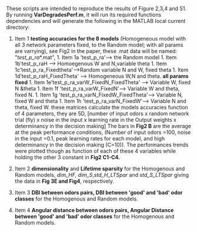 These scripts are intended to reproduce the results of Figure 2,3,4 and S1. 
By running **VarDegradesPerf.m**, it will run its required functions dependencies and will generate the following in the MATLAB local current directory:

1. Item 1 **testing accuracies for the 8 models** (Homogeneous model with all 3 network parameters fixed, to the Random model; with all params are varrying), see Fig2 in the paper, these .mat data will be named: "*test_p_ra**.mat", 
                                          1. Item 1a 'test_p_ra'--> the Random model
                                          1. Item 1b'test_p_raH --> Homoegenous W and N,variable theta
                                          1. Item 1c'test_p_ra_Fixedtheta'-->Random variable N and W, fixed theta
                                          1. Item 1d'test_p_raH_FixedTheta' --> Homogeneous W,N and theta. **all params fixed**
                                          1. Item 1e'test_p_ra_varW_FixedN_FixedTheta' --> Variable W, fixed N &theta
                                          1. Item 1f 'test_p_ra_varW_FixedN'--> Variable W and theta, fixed N. 
                                          1. Item 1g 'test_p_ra_varN_FixedW_FixedTheta'--> Variable N, fixed W and theta
                                          1. Item 1h 'test_p_ra_varN_FixedW'--> Variable N and theta, fixed W.
       these matrices calculate the models accuracies function of 4 parameters, they are 5D, [number of input odors x random network trial (fly) x noise in the input x learning rate in the Output weights x determinancy in the decision making] 
       The bars in **Fig2 B** are the average at the peak performance conditions, (Number of input odors =100, noise in the input =0.1, peak learning rates for each model, and high determinancy in the decision making (C=10)). The performances trends were plotted though as function of each of these 4 variables while holding the other 3 constant in **Fig2 C1-C4.** 
                                          
1. Item 2 **dimensionality** and **Lifetime sparsity** for the Homogenous and Random models, *dim_HF, dim_S*,*std_H_LTSpar* and *std_S_LTSpar* giving the data in **Fig 3E and Fig4**, respectively.
1. Item 3 **DBI between odors pairs, DBI between 'good' and 'bad' odor classes** for the Homogenous and Random models. 
1. Item 4 **Angular distance between odors pairs, Angular Distance between 'good' and 'bad' odor classes** for the Homogenous and Random models.





